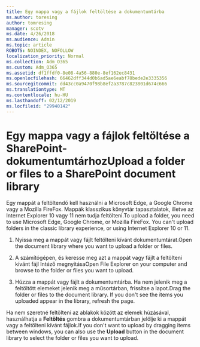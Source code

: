 ```yaml
---
title: Egy mappa vagy a fájlok feltöltése a dokumentumtárba
ms.author: toresing
author: tomresing
manager: scotv
ms.date: 4/26/2018
ms.audience: Admin
ms.topic: article
ROBOTS: NOINDEX, NOFOLLOW
localization_priority: Normal
ms.collection: Adm_O365
ms.custom: Adm_O365
ms.assetid: df1ffdf0-8e08-4a56-880e-8ef162ec8431
ms.openlocfilehash: 66462dff344d0b6ad5ae6eabf78bede2e3335356
ms.sourcegitcommit: dd43cc0a9470f98b8ef2a3787c823801d674c666
ms.translationtype: MT
ms.contentlocale: hu-HU
ms.lasthandoff: 02/12/2019
ms.locfileid: "29940142"
---
```

# <a name="upload-a-folder-or-files-to-a-sharepoint-document-library"></a><span data-ttu-id="d71b3-102">Egy mappa vagy a fájlok feltöltése a SharePoint-dokumentumtárhoz</span><span class="sxs-lookup"><span data-stu-id="d71b3-102">Upload a folder or files to a SharePoint document library</span></span>

<span data-ttu-id="d71b3-p101">Egy mappát a feltöltendő kell használni a Microsoft Edge, a Google Chrome vagy a Mozilla FireFox. Mappák klasszikus könyvtár tapasztalatok, illetve az Internet Explorer 10 vagy 11 nem tudja feltölteni.</span><span class="sxs-lookup"><span data-stu-id="d71b3-p101">To upload a folder, you need to use Microsoft Edge, Google Chrome, or Mozilla FireFox. You can't upload folders in the classic library experience, or using Internet Explorer 10 or 11.</span></span>
  
1. <span data-ttu-id="d71b3-105">Nyissa meg a mappát vagy fájlt feltölteni kívánt dokumentumtárat.</span><span class="sxs-lookup"><span data-stu-id="d71b3-105">Open the document library where you want to upload a folder or files.</span></span>
    
2. <span data-ttu-id="d71b3-106">A számítógépen, és keresse meg azt a mappát vagy fájlt a feltölteni kívánt fájl Intéző megnyitása</span><span class="sxs-lookup"><span data-stu-id="d71b3-106">Open File Explorer on your computer and browse to the folder or files you want to upload.</span></span>
    
3. <span data-ttu-id="d71b3-p102">Húzza a mappát vagy fájlt a dokumentumtárba. Ha nem jelenik meg a feltöltött elemeket jelenik meg a műsortárban, frissítse a lapot.</span><span class="sxs-lookup"><span data-stu-id="d71b3-p102">Drag the folder or files to the document library. If you don't see the items you uploaded appear in the library, refresh the page.</span></span> 
    
<span data-ttu-id="d71b3-109">Ha nem szeretné feltölteni az ablakok között az elemek húzásával, használhatja a **Feltöltés** gombra a dokumentumtárban jelölje ki a mappát vagy a feltölteni kívánt fájlok.</span><span class="sxs-lookup"><span data-stu-id="d71b3-109">If you don't want to upload by dragging items between windows, you can also use the **Upload** button in the document library to select the folder or files you want to upload.</span></span> 
  


